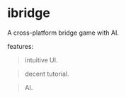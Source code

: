 ibridge
=======
A cross-platform bridge game with AI. 


features:

  > intuitive UI.

  > decent tutorial.

  > AI.

